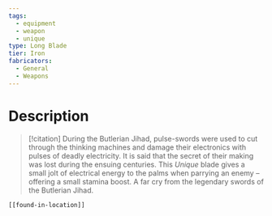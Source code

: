 ```yaml
---
tags:
  - equipment
  - weapon
  - unique
type: Long Blade
tier: Iron
fabricators:
  - General
  - Weapons
---
```

# Description
> [!citation]
> During the Butlerian Jihad, pulse-swords were used to cut through the thinking machines and damage their electronics with pulses of deadly electricity. It is said that the secret of their making was lost during the ensuing centuries. This *Unique* blade gives a small jolt of electrical energy to the palms when parrying an enemy – offering a small stamina boost. A far cry from the legendary swords of the Butlerian Jihad.
```meta-bind-embed
[[found-in-location]]
```
